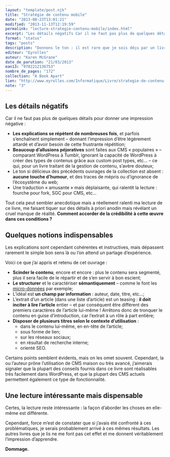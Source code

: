 ```yaml
---
layout: "template/post.njk"
title: "Stratégie de contenu mobile"
date: "2013-08-23T13:01:21"
modified: "2013-11-13T12:19:59"
permalink: "lecture-strategie-contenu-mobile/index.html"
excerpt: "Les détails négatifs Car il ne faut pas plus de quelques détails pour donner une impression négative : Les explications se répètent de nombreuses fois, et parfois s’enchaînent simplement – donnant l’impression d’être légèrement attardé et d’avoir besoin de cette frustrante répétition; Beaucoup d’allusions péjoratives sont faites aux CMS «&nbsp;populaires&nbsp;» – comparant WordPress à Tumblr, […]"
format: "status"
tags: "posts"
description: "Donnons le ton : il est rare que je sois déçu par un livre. Et pourtant au fil de la lecture de ce livre, paru chez <a href=\"http://www.abookapart.com/products/content-strategy-for-mobile\" title=\"A Book Apart (nouvelle fenêtre)\" target=\"_blank\">A Book Apart</a>, les négligences s'accumulent et rendent la lecture ennuyeuse."
editeur: "Eyrolles"
auteur: "Karen McGrane"
date_de_parution: "21/03/2013"
ean13: "9782212136753"
nombre_de_pages: "172"
collection: "A Book Apart"
lien: "http://www.eyrolles.com/Informatique/Livre/strategie-de-contenu-mobile-9782212136753"
note: "3"
---
```

## Les détails négatifs

Car il ne faut pas plus de quelques détails pour donner une impression négative :

* **Les explications se répètent de nombreuses fois**, et parfois s’enchaînent simplement – donnant l’impression d’être légèrement attardé et d’avoir besoin de cette frustrante répétition;
* **Beaucoup d’allusions péjoratives** sont faites aux CMS «&nbsp;populaires&nbsp;» – comparant WordPress à Tumblr, ignorant la capacité de WordPress à créer des types de contenus grâce aux custom post types, etc… – ce qui, pour un livre traitant de la gestion de contenu, s’avère douteux;
* Le ton si délicieux des précédents ouvrages de la collection est absent : **aucune touche d’humour**, et des traces de mépris ou d’ignorance de l’écosystème du web;
* Une traduction «&nbsp;amusante&nbsp;» mais déplaisante, qui ralentit la lecture : fourche pour fork, SGC pour CMS, etc…

Tout cela peut sembler anecdotique mais a réellement ralenti ma lecture de ce livre, me faisant tiquer sur des détails à priori anodin mais révélant un cruel manque de réalité. **Comment accorder de la crédibilité à cette œuvre dans ces conditions ?**

## Quelques notions indispensables

Les explications sont cependant cohérentes et instructives, mais dépassent rarement le simple bon sens là ou l’on attend un partage d’expérience.

Voici ce que j’ai appris et retenu de cet ouvrage :

* **Scinder le contenu**, encore et encore : plus le contenu sera segmenté, plus il sera facile de le répartir et de s’en servir à bon escient;
* **Le structurer** et le caractériser **sémantiquement** – comme le font les [micro-données](http://schema.org/ "Index des micro-données (nouvelle fenêtre)") par exemple;
* L’idéal est **un champ par information** : auteur, date, titre, etc…;
* L’extrait d’un article (dans une liste d’article) est un teasing : **il doit inciter à lire l’article** entier – et par conséquent être différent des premiers caractères de l’article lui-même ! Arrêtons donc de tronquer le contenu en guise d’introduction, car l’extrait à un rôle à part entière;
* **Disposer de plusieurs titres selon le contexte d’utilisation** :
  * dans le contenu lui-même, en en-tête de l’article;
  * sous forme de lien;
  * sur les réseaux sociaux;
  * en résultat de recherche interne;
  * orienté SEO.

Certains points semblent évidents, mais on les omet souvent. Cependant, la ou l’auteur prône l’utilisation de CMS maison ou très avancé, j’aimerais signaler que la plupart des conseils fournis dans ce livre sont réalisables très facilement dans WordPress, et que la plupart des CMS actuels permettent également ce type de fonctionnalité.

## Une lecture intéressante mais dispensable

Certes, la lecture reste intéressante : la façon d’aborder les choses en elle-même est différente.

Cependant, force m’est de constater que si j’avais été confronté à ces problématiques, je serais probablement arrivé à ces mêmes résultats. Les autres livres que je lis ne me font pas cet effet et me donnent véritablement l’impression d’apprendre.

**Dommage.**